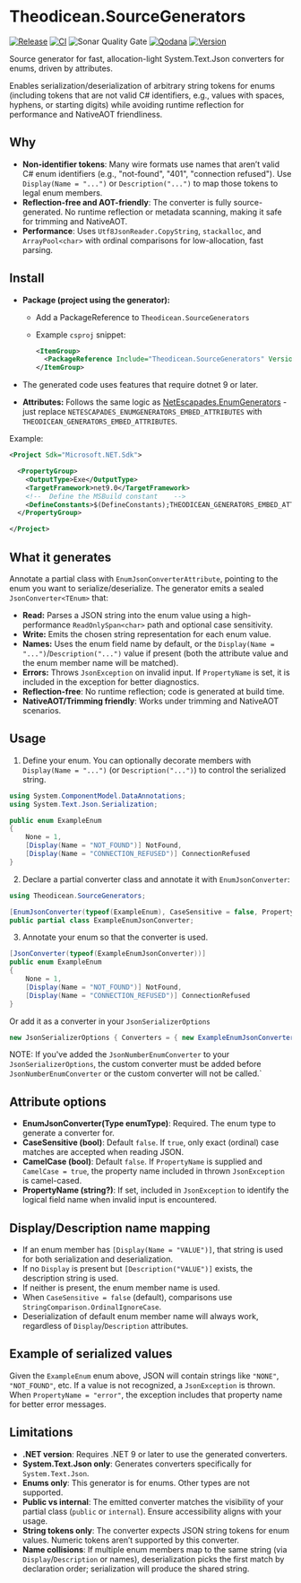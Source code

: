 # Theodicean.SourceGenerators

[![Release](https://img.shields.io/github/actions/workflow/status/henrikwidlund/unfoldedcircle-adbtv/github-release.yml?label=Release&logo=github)](https://github.com/henrikwidlund/theodicean.sourcegenerators/actions/workflows/github-release.yml)
[![CI](https://img.shields.io/github/actions/workflow/status/henrikwidlund/theodicean.sourcegenerators/ci.yml?label=CI&logo=github)](https://github.com/henrikwidlund/theodicean.sourcegenerators/actions/workflows/ci.yml)
![Sonar Quality Gate](https://img.shields.io/sonar/quality_gate/henrikwidlund_theodicean.sourcegenerators?server=https%3A%2F%2Fsonarcloud.io&label=Sonar%20Quality%20Gate&logo=sonarqube)
[![Qodana](https://img.shields.io/github/actions/workflow/status/henrikwidlund/unfoldedcircle-adbtv/qodana_code_quality.yml?branch=main&label=Qodana&logo=github)](https://github.com/henrikwidlund/theodicean.sourcegenerators/actions/workflows/qodana_code_quality.yml)
[![Version](https://img.shields.io/nuget/v/Theodicean.Makaretu.Dns.Multicast.svg)](https://www.nuget.org/packages/Theodicean.Makaretu.Dns.Multicast)

Source generator for fast, allocation-light System.Text.Json converters for enums, driven by attributes.

Enables serialization/deserialization of arbitrary string tokens for enums (including tokens that are not valid C# identifiers, e.g., values with spaces, hyphens, or starting digits) while avoiding runtime reflection for performance and NativeAOT friendliness.

## Why

- **Non-identifier tokens**: Many wire formats use names that aren’t valid C# enum identifiers (e.g., "not-found", "401", "connection refused"). Use `Display(Name = "...")` or `Description("...")` to map those tokens to legal enum members.
- **Reflection-free and AOT-friendly**: The converter is fully source-generated. No runtime reflection or metadata scanning, making it safe for trimming and NativeAOT.
- **Performance**: Uses `Utf8JsonReader.CopyString`, `stackalloc`, and `ArrayPool<char>` with ordinal comparisons for low-allocation, fast parsing.

## Install

- **Package (project using the generator):**
  - Add a PackageReference to `Theodicean.SourceGenerators`
  - Example `csproj` snippet:

    ```xml
    <ItemGroup>
      <PackageReference Include="Theodicean.SourceGenerators" Version="x.y.z" PrivateAssets="all" ExcludeAssets="runtime" />
    </ItemGroup>
    ```

- The generated code uses features that require dotnet 9 or later.

- **Attributes:** Follows the same logic as [NetEscapades.EnumGenerators](https://github.com/andrewlock/NetEscapades.EnumGenerators?tab=readme-ov-file#embedding-the-attributes-in-your-project) - just replace `NETESCAPADES_ENUMGENERATORS_EMBED_ATTRIBUTES` with `THEODICEAN_GENERATORS_EMBED_ATTRIBUTES`.

Example:
```xml
<Project Sdk="Microsoft.NET.Sdk">

  <PropertyGroup>
    <OutputType>Exe</OutputType>
    <TargetFramework>net9.0</TargetFramework>
    <!--  Define the MSBuild constant    -->
    <DefineConstants>$(DefineConstants);THEODICEAN_GENERATORS_EMBED_ATTRIBUTES</DefineConstants>
  </PropertyGroup>

</Project>
```

## What it generates

Annotate a partial class with `EnumJsonConverterAttribute`, pointing to the enum you want to serialize/deserialize. The generator emits a sealed `JsonConverter<TEnum>` that:

- **Read:** Parses a JSON string into the enum value using a high-performance `ReadOnlySpan<char>` path and optional case sensitivity.
- **Write:** Emits the chosen string representation for each enum value.
- **Names:** Uses the enum field name by default, or the `Display(Name = "...")`/`Description("...")` value if present (both the attribute value and the enum member name will be matched).
- **Errors:** Throws `JsonException` on invalid input. If `PropertyName` is set, it is included in the exception for better diagnostics.
- **Reflection-free**: No runtime reflection; code is generated at build time.
- **NativeAOT/Trimming friendly**: Works under trimming and NativeAOT scenarios.

## Usage

1) Define your enum. You can optionally decorate members with `Display(Name = "...")` (or `Description("...")`) to control the serialized string.

```csharp
using System.ComponentModel.DataAnnotations;
using System.Text.Json.Serialization;

public enum ExampleEnum
{
    None = 1,
    [Display(Name = "NOT_FOUND")] NotFound,
    [Display(Name = "CONNECTION_REFUSED")] ConnectionRefused
}
```

2) Declare a partial converter class and annotate it with `EnumJsonConverter`:

```csharp
using Theodicean.SourceGenerators;

[EnumJsonConverter(typeof(ExampleEnum), CaseSensitive = false, PropertyName = "error")]
public partial class ExampleEnumJsonConverter;
```

3) Annotate your enum so that the converter is used.

```csharp
[JsonConverter(typeof(ExampleEnumJsonConverter))]
public enum ExampleEnum
{
    None = 1,
    [Display(Name = "NOT_FOUND")] NotFound,
    [Display(Name = "CONNECTION_REFUSED")] ConnectionRefused
}
```

Or add it as a converter in your `JsonSerializerOptions`

```csharp
new JsonSerializerOptions { Converters = { new ExampleEnumJsonConverter() } }
```

NOTE: If you've added the `JsonNumberEnumConverter` to your `JsonSerializerOptions`, the custom converter must be added before `JsonNumberEnumConverter` or the custom converter will not be called.`


## Attribute options

- **EnumJsonConverter(Type enumType)**: Required. The enum type to generate a converter for.
- **CaseSensitive (bool)**: Default `false`. If `true`, only exact (ordinal) case matches are accepted when reading JSON.
- **CamelCase (bool)**: Default `false`. If `PropertyName` is supplied and `CamelCase = true`, the property name included in thrown `JsonException` is camel-cased.
- **PropertyName (string?)**: If set, included in `JsonException` to identify the logical field name when invalid input is encountered.

## Display/Description name mapping

- If an enum member has `[Display(Name = "VALUE")]`, that string is used for both serialization and deserialization.
- If no `Display` is present but `[Description("VALUE")]` exists, the description string is used.
- If neither is present, the enum member name is used.
- When `CaseSensitive = false` (default), comparisons use `StringComparison.OrdinalIgnoreCase`.
- Deserialization of default enum member name will always work, regardless of `Display`/`Description` attributes.

## Example of serialized values

Given the `ExampleEnum` enum above, JSON will contain strings like `"NONE"`, `"NOT_FOUND"`, etc. If a value is not recognized, a `JsonException` is thrown. When `PropertyName = "error"`, the exception includes that property name for better error messages.

## Limitations

- **.NET version**: Requires .NET 9 or later to use the generated converters.
- **System.Text.Json only**: Generates converters specifically for `System.Text.Json`.
- **Enums only**: This generator is for enums. Other types are not supported.
- **Public vs internal**: The emitted converter matches the visibility of your partial class (`public` or `internal`). Ensure accessibility aligns with your usage.
- **String tokens only**: The converter expects JSON string tokens for enum values. Numeric tokens aren’t supported by this converter.
- **Name collisions**: If multiple enum members map to the same string (via `Display`/`Description` or names), deserialization picks the first match by declaration order; serialization will produce the shared string.
